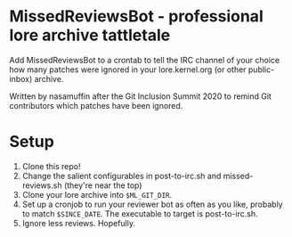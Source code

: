 MissedReviewsBot - professional lore archive tattletale
=======================================================

Add MissedReviewsBot to a crontab to tell the IRC channel of your choice how
many patches were ignored in your lore.kernel.org (or other public-inbox)
archive.

Written by nasamuffin after the Git Inclusion Summit 2020 to remind Git
contributors which patches have been ignored.

# Setup

1. Clone this repo!
2. Change the salient configurables in post-to-irc.sh and missed-reviews.sh
   (they're near the top)
3. Clone your lore archive into `$ML_GIT_DIR`.
4. Set up a cronjob to run your reviewer bot as often as you like, probably to
   match `$SINCE_DATE`. The executable to target is post-to-irc.sh.
5. Ignore less reviews. Hopefully.
